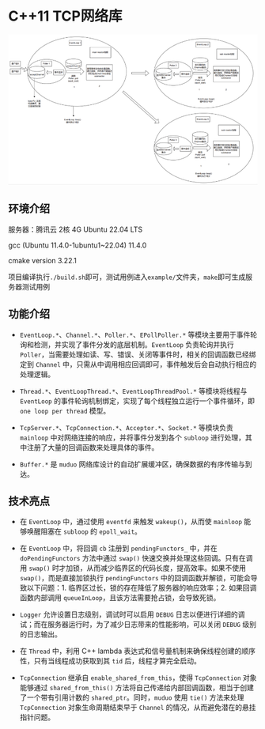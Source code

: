 # C++11 TCP网络库

![image-20241107095151260](https://github.com/bcxming/TCPServer/raw/master/README.assets/image-20241107095014805.png)

## 环境介绍

服务器：腾讯云 2核 4G Ubuntu 22.04 LTS

gcc (Ubuntu 11.4.0-1ubuntu1~22.04) 11.4.0

cmake version 3.22.1

项目编译执行`./build.sh`即可，测试用例进入`example/`文件夹，`make`即可生成服务器测试用例

## 功能介绍

- `EventLoop.*`、`Channel.*`、`Poller.*`、`EPollPoller.*` 等模块主要用于事件轮询和检测，并实现了事件分发的底层机制。`EventLoop` 负责轮询并执行 `Poller`，当需要处理如读、写、错误、关闭等事件时，相关的回调函数已经绑定到 `Channel` 中，只需从中调用相应回调即可，事件触发后会自动执行相应的处理逻辑。

- `Thread.*`、`EventLoopThread.*`、`EventLoopThreadPool.*` 等模块将线程与 `EventLoop` 的事件轮询机制绑定，实现了每个线程独立运行一个事件循环，即 `one loop per thread` 模型。

- `TcpServer.*`、`TcpConnection.*`、`Acceptor.*`、`Socket.*` 等模块负责 `mainloop` 中对网络连接的响应，并将事件分发到各个 `subloop` 进行处理，其中注册了大量的回调函数来处理具体的事件。

- `Buffer.*` 是 `muduo` 网络库设计的自动扩展缓冲区，确保数据的有序传输与到达。


## 技术亮点

- 在 `EventLoop` 中，通过使用 `eventfd` 来触发 `wakeup()`，从而使 `mainloop` 能够唤醒阻塞在 `subloop` 的 `epoll_wait`。

- 在 `EventLoop` 中，将回调 `cb` 注册到 `pendingFunctors_` 中，并在 `doPendingFunctors` 方法中通过 `swap()` 快速交换并处理这些回调。只有在调用 `swap()` 时才加锁，从而减少临界区的代码长度，提高效率。如果不使用 `swap()`，而是直接加锁执行 `pendingFunctors` 中的回调函数并解锁，可能会导致以下问题：1. 临界区过长，锁的存在降低了服务器的响应效率；2. 如果回调函数内部调用 `queueInLoop`，且该方法需要抢占锁，会导致死锁。

- `Logger` 允许设置日志级别，调试时可以启用 `DEBUG` 日志以便进行详细的调试；而在服务器运行时，为了减少日志带来的性能影响，可以关闭 `DEBUG` 级别的日志输出。

- 在 `Thread` 中，利用 C++ lambda 表达式和信号量机制来确保线程创建的顺序性，只有当线程成功获取到其 `tid` 后，线程才算完全启动。

- `TcpConnection` 继承自 `enable_shared_from_this`，使得 `TcpConnection` 对象能够通过 `shared_from_this()` 方法将自己传递给内部回调函数，相当于创建了一个带有引用计数的 `shared_ptr`。同时，`muduo` 使用 `tie()` 方法来处理 `TcpConnection` 对象生命周期结束早于 `Channel` 的情况，从而避免潜在的悬挂指针问题。
